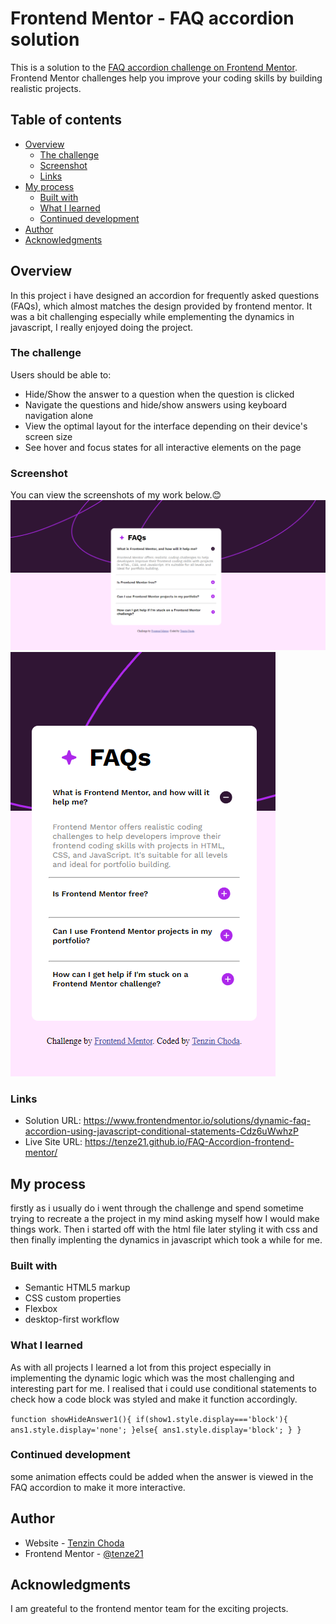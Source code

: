 # Frontend Mentor - FAQ accordion solution

This is a solution to the [FAQ accordion challenge on Frontend Mentor](https://www.frontendmentor.io/challenges/faq-accordion-wyfFdeBwBz). Frontend Mentor challenges help you improve your coding skills by building realistic projects. 

## Table of contents

- [Overview](#overview)
  - [The challenge](#the-challenge)
  - [Screenshot](#screenshot)
  - [Links](#links)
- [My process](#my-process)
  - [Built with](#built-with)
  - [What I learned](#what-i-learned)
  - [Continued development](#continued-development)
- [Author](#author)
- [Acknowledgments](#acknowledgments)


## Overview
In this project i have designed an accordion for frequently asked questions (FAQs), which almost matches the design provided by frontend mentor. It was a bit challenging especially while emplementing the dynamics in javascript, I really enjoyed doing the project.

### The challenge

Users should be able to:

- Hide/Show the answer to a question when the question is clicked
- Navigate the questions and hide/show answers using keyboard navigation alone
- View the optimal layout for the interface depending on their device's screen size
- See hover and focus states for all interactive elements on the page

### Screenshot
You can view the screenshots of my work below.😊
![](./desktopDesign.png)
![](./mobileDesign.png)


### Links

- Solution URL: https://www.frontendmentor.io/solutions/dynamic-faq-accordion-using-javascript-conditional-statements-Cdz6uWwhzP
- Live Site URL: https://tenze21.github.io/FAQ-Accordion-frontend-mentor/

## My process
firstly as i usually do i went through the challenge and spend sometime trying to recreate a the project in my mind asking myself how I would make things work. Then i started off with the html file later styling it with css and then finally implenting the dynamics in javascript which took a while for me.

### Built with

- Semantic HTML5 markup
- CSS custom properties
- Flexbox
- desktop-first workflow

### What I learned

As with all projects I learned a lot from this project especially in implementing the dynamic logic which was the most challenging and interesting part for me. I realised that i could use conditional statements to check how a code block was styled and make it function accordingly.

`function showHideAnswer1(){
    if(show1.style.display==='block'){
        ans1.style.display='none';
    }else{
        ans1.style.display='block';
    }
}`


### Continued development

some animation effects could be added when the answer is viewed in the FAQ accordion to make it more interactive. 

## Author

- Website - [Tenzin Choda](https://www.your-site.com)
- Frontend Mentor - [@tenze21](https://www.frontendmentor.io/profile/yourusername)


## Acknowledgments

I am greateful to the frontend mentor team for the exciting projects.

